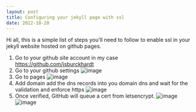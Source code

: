```yaml
---
layout: post
title: Configuring your jekyll page with ssl
date: 2022-10-20
---
```


Hi all, this is a simple list of steps you'll need to follow to enable ssl in your jekyll website hosted on github pages.

1. Go to your github site account in my case <https://github.com/jsburckhardt>
2. Go to your github settings
   ![image](https://user-images.githubusercontent.com/18494471/196944105-b3faaf2c-1df5-4393-878b-83c42e962118.png)
3. Go to pages
   ![image](https://user-images.githubusercontent.com/18494471/196944393-9d9cc9e9-fff0-4201-ba8e-c7441a6c9054.png)
4. Add domain
   add the dns records into you domain dns and wait for the validation and enforce https
   ![image](https://user-images.githubusercontent.com/18494471/196944998-00b234c7-880e-4d10-84ef-1c25e6915325.png)
5. Once verified, GitHub will queue a cert from letsencrypt.
   ![image](https://user-images.githubusercontent.com/18494471/196945797-37becd8b-27a5-4d33-ad65-21d3524fb6d7.png)
   ![image](https://user-images.githubusercontent.com/18494471/196945899-d62c9b34-e854-4225-9ec8-5aacb72e7e4e.png)
